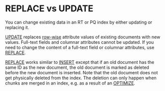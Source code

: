 # REPLACE vs UPDATE

You can change existing data in an RT or PQ index by either updating or replacing it.

[UPDATE](../Updating_documents/UPDATE.md) replaces [row-wise](../Creating_an_index/Data_types.md#Row-wise-and-columnar-attribute-storages) attribute values of existing documents with new values. Full-text fields and columnar attributes cannot be updated. If you need to change the content of a full-text field or columnar attributes, use [REPLACE](../Updating_documents/REPLACE.md).

[REPLACE](../Updating_documents/REPLACE.md) works similar to [INSERT](../Adding_documents_to_an_index/Adding_documents_to_a_real-time_index.md) except that if an old document has the same ID as the new document, the old document is marked as deleted before the new document is inserted. Note that the old document does not get physically deleted from the index. The deletion can only happen when chunks are merged in an index, e.g. as a result of an [OPTIMIZE](../Securing_and_compacting_an_index/Compacting_an_index.md).

